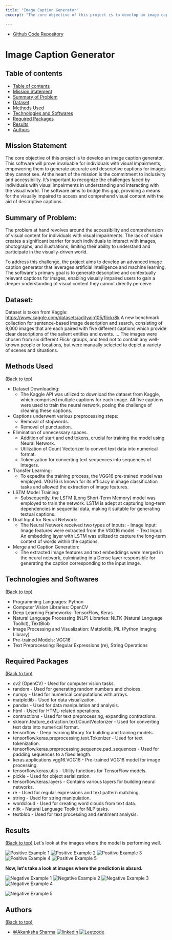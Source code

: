 ```yaml
---
title: "Image Caption Generator"
excerpt: "The core objective of this project is to develop an image caption generator. This software will prove invaluable for individuals with visual impairments, empowering them to generate accurate and descriptive captions for images they cannot see. At the heart of the mission is the commitment to inclusivity and accessibility. It’s important to recognize the challenges faced by individuals with visual impairments in understanding and interacting with the visual world. The software aims to bridge this gap, providing a means for the visually impaired to access and comprehend visual content with the aid of descriptive captions.<br/>"

---
```


- [Github Code Repository](https://github.com/akankshasharmadid/Image-Caption-Generator/tree/main)




# Image Caption Generator


## Table of contents
- [Table of contents](#table-of-contents)
- [Mission Statement](#mission-statement)
- [Summary of Problem](#summary-of-problem)
- [Dataset](#dataset)
- [Methods Used](#methods-used)
- [Technologies and Softwares](#technologies-and-softwares)
- [Required Packages](#required-packages)
- [Results](#results)
- [Authors](#authors)


## Mission Statement

The core objective of this project is to develop an image caption generator. This software will prove invaluable for individuals with visual impairments, empowering them to generate accurate and descriptive captions for images they cannot see. At the heart of the mission is the commitment to inclusivity and accessibility. It’s important to recognize the challenges faced by individuals with visual impairments in understanding and interacting with the visual world. The software aims to bridge this gap, providing a means for the visually impaired to access and comprehend visual content with the aid of descriptive captions.


 

## Summary of Problem:  

The problem at hand revolves around the accessibility and comprehension of visual content for individuals with visual impairments. The lack of vision creates a significant barrier for such individuals to interact with images, photographs, and illustrations, limiting their ability to understand and participate in the visually-driven world.

To address this challenge, the project aims to develop an advanced image caption generator that leverages artificial intelligence and machine learning. The software's primary goal is to generate descriptive and contextually relevant captions for images, enabling visually impaired users to gain a deeper understanding of visual content they cannot directly perceive.

## Dataset:

Dataset is taken from Kaggle: https://www.kaggle.com/datasets/adityajn105/flickr8k
A new benchmark collection for sentence-based image description and search, consisting of 8,000 images that are each paired with five different captions which provide clear descriptions of the salient entities and events. … The images were chosen from six different Flickr groups, and tend not to contain any well-known people or locations, but were manually selected to depict a variety of scenes and situations.

## Methods Used
[(Back to top)](#table-of-contents)
-	Dataset Downloading:
       -	The Kaggle API was utilized to download the dataset from Kaggle, which comprised multiple captions for each image. All five captions were used to train the neural network, posing the challenge of cleaning these captions.
-	Captions underwent various preprocessing steps:
       -	Removal of stopwords.
       -	Removal of punctuation.
-	Elimination of unnecessary spaces.
       -	Addition of start and end tokens, crucial for training the model using Neural Network.
       -	Utilization of Count Vectorizer to convert text data into numerical format.
       -	Tokenization for converting text sequences into sequences of integers.
-	Transfer Learning:
       -	To expedite the training process, the VGG16 pre-trained model was employed. VGG16 is known for its efficacy in image classification tasks and allowed the extraction of image features.
-	LSTM Model Training:
       -	Subsequently, the LSTM (Long Short-Term Memory) model was employed to train the network. LSTM is adept at capturing long-term dependencies in sequential data, making it suitable for generating textual captions.
-	Dual Input for Neural Network:
       -	The Neural Network received two types of inputs:
                -	Image Input: Image features were extracted from the VGG16 model.
                -	Text Input: An embedding layer with LSTM was utilized to capture the long-term context of words within the captions.
-	Merge and Caption Generation:
       -	The extracted image features and text embeddings were merged in the neural network, culminating in a Dense layer responsible for generating the caption corresponding to the input image.



## Technologies and Softwares
[(Back to top)](#table-of-contents)
-	Programming Languages: Python
-	Computer Vision Libraries: OpenCV
-	Deep Learning Frameworks: TensorFlow, Keras
-	Natural Language Processing (NLP) Libraries: NLTK (Natural Language Toolkit), TextBlob
-	Image Processing and Visualization: Matplotlib, PIL (Python Imaging Library)
-	Pre-trained Models: VGG16
-	Text Preprocessing: Regular Expressions (re), String Operations



## Required Packages
[(Back to top)](#table-of-contents)

-	cv2 (OpenCV) - Used for computer vision tasks.
-	random - Used for generating random numbers and choices.
-	numpy - Used for numerical computations with arrays.
-	matplotlib - Used for data visualization.
-	pandas - Used for data manipulation and analysis.
-	html - Used for HTML-related operations.
-	contractions - Used for text preprocessing, expanding contractions.
-	sklearn.feature_extraction.text.CountVectorizer - Used for converting text data into numerical format.
-	tensorflow - Deep learning library for building and training models.
-	tensorflow.keras.preprocessing.text.Tokenizer - Used for text tokenization.
-	tensorflow.keras.preprocessing.sequence.pad_sequences - Used for padding sequences to a fixed length.
-	keras.applications.vgg16.VGG16 - Pre-trained VGG16 model for image processing.
-	tensorflow.keras.utils - Utility functions for TensorFlow models.
-	pickle - Used for object serialization.
-	tensorflow.keras.layers - Contains various layers for building neural networks.
-	re - Used for regular expressions and text pattern matching.
-	string - Used for string manipulation.
-	wordcloud - Used for creating word clouds from text data.
-	nltk - Natural Language Toolkit for NLP tasks.
-	textblob - Used for text processing and sentiment analysis.


## Results
[(Back to top)](#table-of-contents)
Let's look at the images where the model is performing well. 

![Positive Example 1](/images/pos1.png)
![Positive Example 2](/images/pos2.png)
![Positive Example 3](/images/pos3.png)
![Positive Example 4](/images/pos4.png)
![Positive Example 5](/images/pos5.png)


<B>Now, let's take a look at images where the prediction is absurd.  </B>

![Negative Example 1](/images/neg1.png)
![Negative Example 2](/images/neg2.png)
![Negative Example 3](/images/neg3.png)
![Negative Example 4](/images/neg4.png)

![Negative Example 5](/images/neg5.png)


## Authors
[(Back to top)](#table-of-contents)

- [@Akanksha Sharma](https://github.com/akankshasharmadid)
    [![linkedin](https://img.shields.io/badge/linkedin-0A66C2?style=for-the-badge&logo=linkedin&logoColor=white)](https://www.linkedin.com/in/akanksha-12831bb1)
    [![Leetcode](https://img.shields.io/badge/LeetCode-000000?style=for-the-badge&logo=LeetCode&logoColor=#d16c06)](https://www.leetcode.com/akanksha185/)

